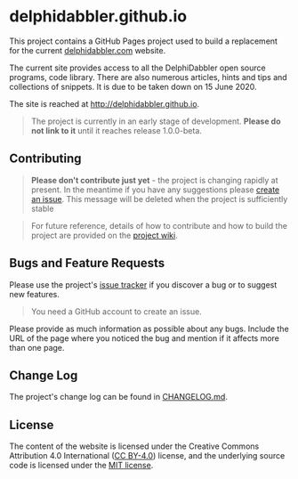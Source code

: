 # delphidabbler.github.io

This project contains a GitHub Pages project used to build a replacement for the  current [delphidabbler.com](http://delphidabbler.com) website.

The current site provides access to all the DelphiDabbler open source programs, code library. There are also numerous articles, hints and tips and collections of snippets. It is due to be taken down on 15 June 2020.

The site is reached at  http://delphidabbler.github.io.

> The project is currently in an early stage of development. **Please do not link to it** until it reaches release 1.0.0-beta.

## Contributing

> **Please don't contribute just yet** - the project is changing rapidly at present. In the meantime if you have any suggestions please [create an issue](https://github.com/delphidabbler/delphidabbler.github.io/issues). This message will be deleted when the project is sufficiently stable

> For future reference, details of how to contribute and how to build the project are provided on the [project wiki](https://github.com/delphidabbler/delphidabbler.github.io/wiki).

## Bugs and Feature Requests

Please use the project's [issue tracker](https://github.com/delphidabbler/delphidabbler.github.io/issues) if you discover a bug or to suggest new features.

> You need a GitHub account to create an issue.

Please provide as much information as possible about any bugs. Include the URL of the page where you noticed the bug and mention if it affects more than one page.

## Change Log

The project's change log can be found in [CHANGELOG.md](CHANGELOG.md).

## License

The content of the website is licensed under the Creative Commons Attribution 4.0 International ([CC BY-4.0](https://creativecommons.org/licenses/by/4.0/)) license, and the underlying source code is licensed under the [MIT license](LICENSE.md).
